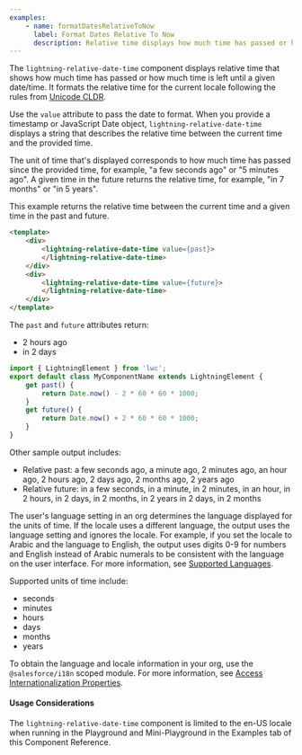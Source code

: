 ```yaml
---
examples:
    - name: formatDatesRelativeToNow
      label: Format Dates Relative To Now
      description: Relative time displays how much time has passed or how much time is left until a given time.
---
```


The `lightning-relative-date-time` component displays relative time that shows
how much time has passed or how much time is left until a given date/time.
It formats the relative time for the current locale following the rules
from [Unicode CLDR](http://cldr.unicode.org/translation/date-time-1/date-time-names).

Use the `value` attribute to pass the date to format.
When you provide a timestamp or JavaScript Date object,
`lightning-relative-date-time` displays a string that describes the relative
time between the current time and the provided time.

The unit of time that's displayed corresponds to how much time has passed since the
provided time, for example, "a few seconds ago" or "5 minutes ago". A given
time in the future returns the relative time, for example, "in 7 months" or
"in 5 years".

This example returns the relative time between the current time and a given
time in the past and future.

```html
<template>
    <div>
        <lightning-relative-date-time value={past}>
        </lightning-relative-date-time>
    </div>
    <div>
        <lightning-relative-date-time value={future}>
        </lightning-relative-date-time>
    </div>
</template>
```

The `past` and `future` attributes return:

-   2 hours ago
-   in 2 days

```javascript
import { LightningElement } from 'lwc';
export default class MyComponentName extends LightningElement {
    get past() {
        return Date.now() - 2 * 60 * 60 * 1000;
    }
    get future() {
        return Date.now() + 2 * 60 * 60 * 1000;
    }
}
```

Other sample output includes:

-   Relative past: a few seconds ago, a minute ago, 2 minutes ago, an hour ago, 2 hours ago, 2 days ago, 2 months ago, 2 years ago
-   Relative future: in a few seconds, in a minute, in 2 minutes, in an hour, in 2 hours, in 2 days, in 2 months, in 2 years in 2 days, in 2 months

The user's language setting in an org determines the language displayed for the units of time. If the locale uses a different language, the output uses the language setting and ignores the locale. For example, if you set the locale to Arabic and the language to English, the output uses digits 0-9 for numbers and English instead of Arabic numerals to be consistent with the language on the user interface. For more information, see [Supported Languages](https://help.salesforce.com/articleView?id=faq_getstart_what_languages_does.htm).

Supported units of time include:

-   seconds
-   minutes
-   hours
-   days
-   months
-   years

To obtain the language and locale information in your org, use the `@salesforce/i18n` scoped module. For more information, see [Access Internationalization Properties](https://developer.salesforce.com/docs/platform/lwc/guide/create-i18n).

#### Usage Considerations

The `lightning-relative-date-time` component is limited to the en-US locale when running in
the Playground and Mini-Playground in the Examples tab of this Component Reference.
